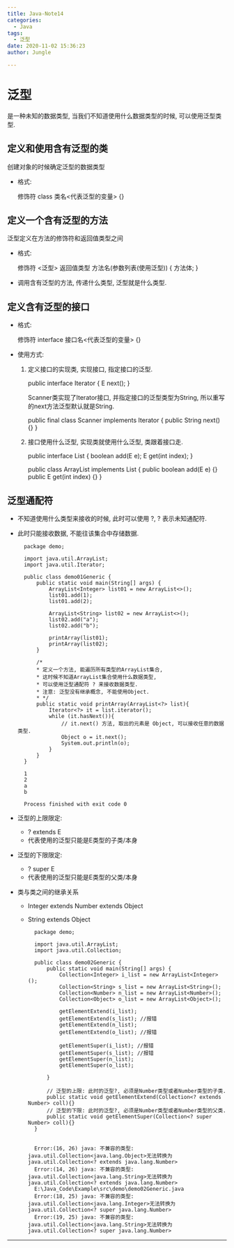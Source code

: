 ```yaml
---
title: Java-Note14
categories:
  - Java
tags:
  - 泛型
date: 2020-11-02 15:36:23
author: Jungle

---
```

# 泛型 #
是一种未知的数据类型, 当我们不知道使用什么数据类型的时候, 可以使用泛型类型.

## 定义和使用含有泛型的类 ##
创建对象的时候确定泛型的数据类型

- 格式:

	修饰符 class 类名<代表泛型的变量> {}


## 定义一个含有泛型的方法 ##
泛型定义在方法的修饰符和返回值类型之间

- 格式:

	修饰符 <泛型> 返回值类型 方法名(参数列表(使用泛型)) {
		方法体;
	}

- 调用含有泛型的方法, 传递什么类型, 泛型就是什么类型.


## 定义含有泛型的接口 ##

- 格式:

	修饰符 interface 接口名<代表泛型的变量> {}

- 使用方式:
	1. 定义接口的实现类, 实现接口, 指定接口的泛型.

		public interface Iterator<E> {
			E next();
		}

		Scanner类实现了Iterator接口, 并指定接口的泛型类型为String, 所以重写的next方法泛型默认就是String.
		
		public final class Scanner implements Iterator<String> {
			public String next() {}
		}

	2. 接口使用什么泛型, 实现类就使用什么泛型, 类跟着接口走.

		public interface List<E> {
			boolean add(E e);
			E get(int index);
		}

		public class ArrayList<E> implements List<E> {
			public boolean add(E e) {}
			public E get(int index) {}
		}

## 泛型通配符 ##
- 不知道使用什么类型来接收的时候, 此时可以使用 ?, ? 表示未知通配符.
- 此时只能接收数据, 不能往该集合中存储数据.

		package demo;
		
		import java.util.ArrayList;
		import java.util.Iterator;
		
		public class demo01Generic {
		    public static void main(String[] args) {
		        ArrayList<Integer> list01 = new ArrayList<>();
		        list01.add(1);
		        list01.add(2);
		
		        ArrayList<String> list02 = new ArrayList<>();
		        list02.add("a");
		        list02.add("b");
		
		        printArray(list01);
		        printArray(list02);
		    }
		
		    /*
		    * 定义一个方法, 能遍历所有类型的ArrayList集合,
		    * 这时候不知道ArrayList集合使用什么数据类型,
		    * 可以使用泛型通配符 ? 来接收数据类型.
		    * 注意: 泛型没有继承概念, 不能使用Object.
		    * */
		    public static void printArray(ArrayList<?> list){
		        Iterator<?> it = list.iterator();
		        while (it.hasNext()){
		            // it.next() 方法, 取出的元素是 Object, 可以接收任意的数据类型.
		            Object o = it.next();
		            System.out.println(o);
		        }
		    }
		}
		
		1
		2
		a
		b
		
		Process finished with exit code 0


- 泛型的上限限定: 
	- ? extends E 
	- 代表使用的泛型只能是E类型的子类/本身
- 泛型的下限限定: 
	- ? super E
	- 代表使用的泛型只能是E类型的父类/本身

- 类与类之间的继承关系
	- Integer extends Number extends Object
	- String extends Object

			package demo;
			
			import java.util.ArrayList;
			import java.util.Collection;
			
			public class demo02Generic {
			    public static void main(String[] args) {
			        Collection<Integer> i_list = new ArrayList<Integer>();
			        Collection<String> s_list = new ArrayList<String>();
			        Collection<Number> n_list = new ArrayList<Number>();
			        Collection<Object> o_list = new ArrayList<Object>();
			
			        getElementExtend(i_list);
			        getElementExtend(s_list); //报错
			        getElementExtend(n_list);
			        getElementExtend(o_list); //报错
			
			        getElementSuper(i_list); //报错
			        getElementSuper(s_list); //报错
			        getElementSuper(n_list);
			        getElementSuper(o_list);
			
			    }
			
			    // 泛型的上限: 此时的泛型?, 必须是Number类型或者Number类型的子类.
			    public static void getElementExtend(Collection<? extends Number> coll){}
			    // 泛型的下限: 此时的泛型?, 必须是Number类型或者Number类型的父类.
			    public static void getElementSuper(Collection<? super Number> coll){}
			}


			Error:(16, 26) java: 不兼容的类型: java.util.Collection<java.lang.Object>无法转换为java.util.Collection<? extends java.lang.Number>
			Error:(14, 26) java: 不兼容的类型: java.util.Collection<java.lang.String>无法转换为java.util.Collection<? extends java.lang.Number>
			E:\Java_Code\Example\src\demo\demo02Generic.java
			Error:(18, 25) java: 不兼容的类型: java.util.Collection<java.lang.Integer>无法转换为java.util.Collection<? super java.lang.Number>
			Error:(19, 25) java: 不兼容的类型: java.util.Collection<java.lang.String>无法转换为java.util.Collection<? super java.lang.Number>


----------


